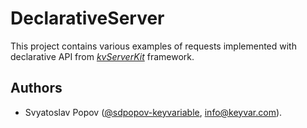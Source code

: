 # DeclarativeServer

This project contains various examples of requests implemented with declarative API from [*kvServerKit*](../../) framework.


## Authors

- Svyatoslav Popov ([@sdpopov-keyvariable](https://github.com/sdpopov-keyvariable), [info@keyvar.com](mailto:info@keyvar.com)).
